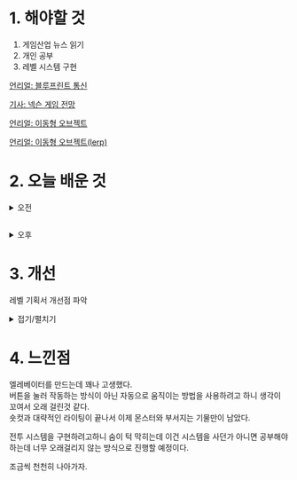 
# 1. 해야할 것

1. 게임산업 뉴스 읽기 
2. 개인 공부  
3. 레벨 시스템 구현

[언리얼: 블루프린트 통신](https://dev.epicgames.com/community/learning/courses/D2r/unreal-engine-791723/rP2x/unreal-engine-cf16c3)

[기사: 넥슨 게임 전망](https://www.gameinsight.co.kr/news/articleView.html?idxno=32223)

[언리얼: 이동형 오브젝트](https://www.youtube.com/watch?v=APYmODALghQ)

[언리얼: 이동형 오브젝트(lerp)](https://www.youtube.com/watch?v=y9dZv1KBoaQ&t=339s)



# 2. 오늘 배운 것

<details>
<summary>오전</summary>

## 오늘의 뉴스


■ 유럽 최대 게임쇼 '게임스컴 2024' 티켓 예매 시작
게임스컴은 세계 최대 규모의 오프라인 게임 전시회로, 온라인, 모바일, 콘솔, VR 등 현존하는 모든 플랫폼의 최신 게임을 8월 21일부터 25일 독일 쾰른에서 만나볼 수 있습니다. 현장 방문은 8월 21일부터 이뤄진다. B2B 방문객 및 언론인은 바로 입장 가능하며, 일반 관객은 22일부터 입장할 수 있습니다. 단, 와일드카드를 구매한 일반 방문객은 21일부터 입장이 가능합니다. 게임스컴 2024 입장권 구매는 공식 홈페이지 티켓샵에서 가능합니다. 

■ 넥슨 '히트2', 17일 일본 서비스 돌입
넥슨게임즈가 개발한 모바일, PC MMORPG '히트2'가 일본 정식 서비스를 17일 시작했습니다. '히트2'는 지난해 5월 대만 지역에서 서비스를 시작한 바 있으며, 이번 일본 권역에서는 다운로드 시작 이후 6시간 만에 애플 앱스토어 인기 게임 1위를 기록했습니다.

■ 총 상금 1,400만 원, '쿠키런: 오븐브레이크 쿠림픽' 개최 
쿠키런: 오븐브레이크의 오프라인 e스포츠 대회인 '2024 쿠키런: 오븐브레이크 쿠림픽'이 4월 18일부터 10월 26일까지 약 6개월 간 진행됩니다. 이번 행사는 지난 2021년 COVID-19로 인해 취소된 그랑프리 파이널 이후 3년 만에 개최되는 쿠키런 e스포츠 대회로, 총 상금 1,400만 원 규모로 치러집니다.

■ 나 혼자만 레벨업: ARISE, 5월 8일 출시 
넷마블네오의 신작 '나 혼자만 레벨업: ARISE'가 출시일을 5월 8일로 확정했습니다. 넷마블은 사전등록을 참여한 유저들에게 '전설 등급 방어구 세트'와 '성진우의 시크한 블랙 슈트 코스튬', '속성별 마력 수정 각 2개', 10만 골드' 등 20만 원 상당의 실제 판매 패키지를 보상으로 제공합니다.

■ 스마게 퓨처랩, SGM '인디'부문 16기 모집 
스마일게이트 퓨처랩이 스마일게이트 멤버십 인디 부문 16기 모집을 오는 5월 16일부터 시작합니다. 선발된 팀은 오리엔테이션부터 오픈베타데이 피어러닝 프로젝트를 거쳐 '버닝비버'까지 진행하며 최종적으로는 12월 13일 에 수료식을 치르며 모든 일정을 마무리하게 됩니다.

■ 작혼, 한국마작연맹과 '리치 마작 가이드북' 무료 배포 
국내에 마작 게임 '작혼: 리치 마작(이하 작혼)'을 서비스 중인 요스타가 KML 한국마작연맹과 힘을 합쳐 리치 마작 표준서 '한 권으로 익히는 리치 마작'을 정식 발행했습니다. '한 권으로 익히는 리치 마작'은 리치 마작이 익숙하지 않을 수 있는 국내 게이머들에게 리치 마작의 용어 및 규칙을 안내하고, 진입 장벽을 낮춰 누구나 쉽게 접근할 수 있도록 하기 위해 고안된 발행물입니다.

■ 블루아카, 다음 콜라보는 'GS25' 
맘스터치, 이디야, 갤럭시S24를 잇는 블루 아카이브의 다음 콜라보는 'GS25' 편의점으로 결정됐습니다. 이번 콜라보의 모델은 블루 아카이브 게임 속에 등장하는 편의점 '엔젤24'의 아르바이트생 소라, 그리고 폐기 도시락  처리반으로 활약 중인 'RABBIT 소대'의 멤버들입니다.

■ 카카오게임즈, SM 아이돌 게임 만든다
카카오게임즈(대표 한상우)와 글로벌 대표 엔터테인먼트사 SM엔터테인먼트(공동대표 장철혁, 탁영준)는 16일, 최초로 IP(Intellectual Property, 지식재산권) 라이선스 계약을 체결하고 소속 아이돌 그룹들을 활용한 모바일 게임 개발 계획을 공개했습니다. 카카오게임즈와 SM엔터테인먼트는 이번 협업으로 SM엔터테인먼트의 다양한 아이돌 아티스트가 등장하는 최초의 디지털 컬렉션 모바일 게임 'SM GAME STATION(가제)'을 공개했습니다.        

■ '게임스컴에서도 스위치2 공식 확인 없다' 닌텐도 불참 
하지만 올해는 닌텐도를 만날 수 없습니다. 닌텐도의 불참 소식은 게임스컴을 주최하는 쾰른메세의 참가 기업의 사전 티켓 판매가 끝난 후 확인됐습니다.

■ 크래프톤, 인도 'YPO 뭄바이 대표단'과 AI 논의
크래프톤(대표 김창한)은 인도 리더십 커뮤니티 'YPO 뭄바이 대표단(YPO Mumbai Connect)'이 크래프톤 서울 본사를 방문해 환담을 진행했다고 16일 밝혔습니다. 크래프톤 김창한 대표는 "인도 내 영향력 있는 주요 산업 리더들과 게임 산업 및 AI 기술의 미래에 대해 논의할 수 있어 의미 있는 자리였다"며, "게임 산업은 기술 발전 및 문화 교류에 크게 기여할 수 있는 분야이며, 앞으로도 글로벌 시장에서 빠른 성장성을 보일 것"이라고 강조했습니다.
</details>

##

<details>
<summary>오후</summary>

## 시스템 구현
### 엘리베이터

![image](https://github.com/JM94Ent/TIL-WIL/assets/143363550/a8ff1e12-9d55-4111-80ef-022556a6f31e)

![image](https://github.com/JM94Ent/TIL-WIL/assets/143363550/00962979-8f0e-4176-9ecd-5e18c16c448f)

![image](https://github.com/JM94Ent/TIL-WIL/assets/143363550/20a2c188-e62f-4892-9286-bcac5e4629ab)

![image](https://github.com/JM94Ent/TIL-WIL/assets/143363550/0cec6974-8c3d-4dcf-b03b-43eaa7450027)

### 한방향 문 숏컷 구현

![image](https://github.com/JM94Ent/TIL-WIL/assets/143363550/47612031-f23f-46a7-8ff5-3779749d1cdb)

![image](https://github.com/JM94Ent/TIL-WIL/assets/143363550/157f2251-a5e0-4226-8a93-6270c2926cd3)

</details>




# 3. 개선

레벨 기획서 개선점 파악
<details>
<summary>접기/펼치기</summary>

![image](https://github.com/JM94Ent/TIL-WIL/assets/143363550/13349cc7-cfb1-4054-831e-56e72e4a08c1)

1. 게임 엔딩에 이르는 방법?
2. 레벨의 목적
3. 상호작용과 게임플레이
4. 단서 유무에 따른 엔딩
</details>



# 4. 느낀점
엘레베이터를 만드는데 꽤나 고생했다.\
버튼을 눌러 작동하는 방식이 아닌 자동으로 움직이는 방법을 사용하려고 하니 생각이 꼬여서 오래 걸린것 같다.\
숏컷과 대략적인 라이팅이 끝나서 이제 몬스터와 부서지는 기물만이 남았다.

전투 시스템을 구현하려고하니 숨이 턱 막히는데 이건 시스템을 사던가 아니면 공부해야하는데 너무 오래걸리지 않는 방식으로 진행할 예정이다.

조금씩 천천히 나아가자.

